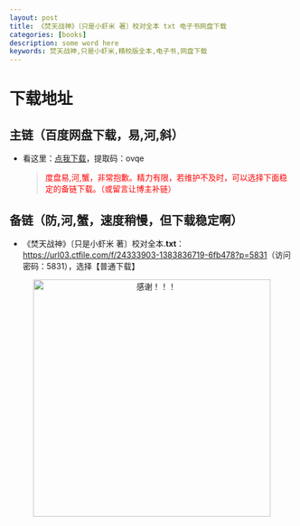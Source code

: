 ```yaml
---
layout: post
title: 《焚天战神》〔只是小虾米 著〕校对全本 txt 电子书网盘下载
categories: [books]
description: some word here
keywords: 焚天战神,只是小虾米,精校版全本,电子书,网盘下载
---
```


# 下载地址

## 主链（百度网盘下载，易,河,斜）

- 看这里：[点我下载](https://pan.baidu.com/s/1iMXUbSbtZQZjDcqDmnWUyw?pwd=ovqe)，提取码：ovqe

  > <p style="color:red" >度盘易,河,蟹，非常抱歉。精力有限，若维护不及时，可以选择下面稳定的备链下载。（或留言让博主补链）</p>

## 备链（防,河,蟹，速度稍慢，但下载稳定啊）

- 《焚天战神》〔只是小虾米 著〕校对全本.**txt**：<https://url03.ctfile.com/f/24333903-1383836719-6fb478?p=5831>（访问密码：5831），选择【普通下载】

<div align="center"><img src="https://pic.imgdb.cn/item/6707df6bd29ded1a8ce37031.gif" alt="感谢！！！" width="420px" height="auto"/></div>
